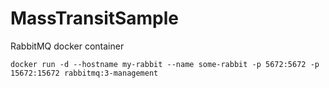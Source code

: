 # MassTransitSample


RabbitMQ docker container
```
docker run -d --hostname my-rabbit --name some-rabbit -p 5672:5672 -p 15672:15672 rabbitmq:3-management
```
